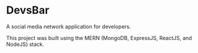 # DevsBar

A social media network application for developers.

This project was built using the MERN (MongoDB, ExpressJS, ReactJS, and NodeJS) stack.
